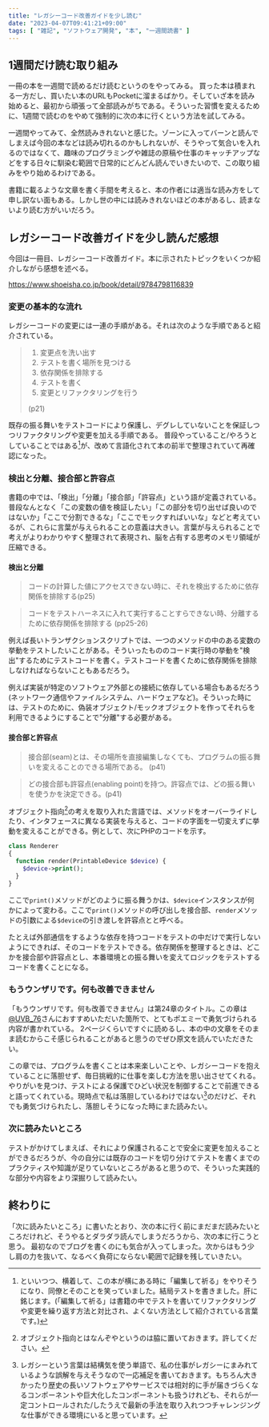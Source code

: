 ```yaml
---
title: "レガシーコード改善ガイドを少し読む"
date: "2023-04-07T09:41:21+09:00"
tags: [ "雑記", "ソフトウェア開発", "本", "一週間読書" ]
---
```


## 1週間だけ読む取り組み

一冊の本を一週間で読めるだけ読むというのをやってみる。
買った本は積まれる一方だし、買いたい本のURLもPocketに溜まるばかり。そしていざ本を読み始めると、最初から頑張って全部読みがちである。そういった習慣を変えるために、1週間で読むのをやめて強制的に次の本に行くという方法を試してみる。

一週間やってみて、全然読みきれないと感じた。ゾーンに入ってバーンと読んでしまえば今回の本などは読み切れるのかもしれないが、そうやって気合いを入れるのではなくて、趣味のプログラミングや雑誌の原稿や仕事のキャッチアップなどをする日々に馴染む範囲で日常的にどんどん読んでいきたいので、この取り組みをやり始めるわけである。

書籍に載るような文章を書く手間を考えると、本の作者には適当な読み方をして申し訳ない面もある。しかし世の中には読みきれないほどの本があるし、読まないより読む方がいいだろう。

## レガシーコード改善ガイドを少し読んだ感想

今回は一冊目、レガシーコード改善ガイド。本に示されたトピックをいくつか紹介しながら感想を述べる。

https://www.shoeisha.co.jp/book/detail/9784798116839

### 変更の基本的な流れ

レガシーコードの変更には一連の手順がある。それは次のような手順であると紹介されている。

> 1. 変更点を洗い出す
> 1. テストを書く場所を見つける
> 1. 依存関係を排除する
> 1. テストを書く
> 1. 変更とリファクタリングを行う
> 
> (p21)

既存の振る舞いをテストコードにより保護し、デグレしていないことを保証しつつリファクタリングや変更を加える手順である。
普段やっていること/やろうとしていることではある[^pray]が、改めて言語化されて本の前半で整理されていて再確認になった。

[^pray]: といいつつ、横着して、この本が横にある時に「編集して祈る」をやりそうになり、同僚とそのことを笑っていました。結局テストを書きました。肝に銘じます。(「編集して祈る」は書籍の中でテストを書いてリファクタリングや変更を繰り返す方法と対比され、よくない方法として紹介されている言葉です。)

### 検出と分離、接合部と許容点

書籍の中では、「検出」「分離」「接合部」「許容点」という語が定義されている。普段なんとなく「この変数の値を検証したい」「この部分を切り出せば良いのではないか」「ここで分割できるな」「ここでモックすればいいな」などと考えているが、これらに言葉が与えられることの意義は大きい。言葉が与えられることで考えがよりわかりやすく整理されて表現され、脳を占有する思考のメモリ領域が圧縮できる。

#### 検出と分離

>  コードの計算した値にアクセスできない時に、それを検出するために依存関係を排除する(p25)

> コードをテストハーネスに入れて実行することすらできない時、分離するために依存関係を排除する (pp25-26)

例えば長いトランザクションスクリプトでは、一つのメソッドの中のある変数の挙動をテストしたいことがある。そういったもののコード実行時の挙動を"検出"するためにテストコードを書く。テストコードを書くために依存関係を排除しなければならないこともあるだろう。

例えば実装が特定のソフトウェア外部との接続に依存している場合もあるだろう(ネットワーク通信やファイルシステム、ハードウェアなど)。そういった時には、テストのために、偽装オブジェクト/モックオブジェクトを作ってそれらを利用できるようにすることで"分離"する必要がある。

#### 接合部と許容点

> 接合部(seam)とは、その場所を直接編集しなくても、プログラムの振る舞いを変えることのできる場所である。 (p41)

> どの接合部も許容点(enabling point)を持つ。許容点では、どの振る舞いを使うかを決定できる。(p41)

オブジェクト指向[^objective]の考えを取り入れた言語では、メソッドをオーバーライドしたり、インタフェースに異なる実装を与えると、コードの字面を一切変えずに挙動を変えることができる。例として、次にPHPのコードを示す。

```php
class Renderer
{
  function render(PrintableDevice $device) {
    $device->print();
  }
}
```

ここで`print()`メソッドがどのように振る舞うかは、`$device`インスタンスが何かによって変わる。ここで`print()`メソッドの呼び出しを接合部、`render`メソッドの引数による`$device`の引き渡しを許容点とと呼べる。

たとえば外部通信をするような依存を持つコードをテストの中だけで実行しないようにできれば、そのコードをテストできる。依存関係を整理するときは、どこかを接合部や許容点とし、本番環境との振る舞いを変えてロジックをテストするコードを書くことになる。

[^objective]: オブジェクト指向とはなんぞやというのは脇に置いておきます。許してください。

### もうウンザリです。何も改善できません

「もうウンザリです。何も改善できません」は第24章のタイトル。この章は[@UVB_76](https://twitter.com/UVB_76)さんにおすすめいただいた箇所で、とてもポエミーで勇気づけられる内容が書かれている。
2ページくらいですぐに読めるし、本の中の文章をそのまま読むからこそ感じられることがあると思うのでぜひ原文を読んでいただきたい。

この章では、プログラムを書くことは本来楽しいことや、レガシーコードを抱えていることに落胆せず、毎日挑戦的に仕事を楽しむ方法を思い出させてくれる。やりがいを見つけ、テストによる保護でひどい状況を制御することで前進できると語ってくれている。現時点で私は落胆しているわけではない[^my-work]のだけど、それでも勇気づけられたし、落胆しそうになった時にまた読みたい。

[^my-work]: レガシーという言葉は結構気を使う単語で、私の仕事がレガシーにまみれているような誤解を与えそうなので一応補足を書いておきます。もちろん大きかったり歴史の長いソフトウェアやサービスでは相対的に手が届きづらくなるコンポーネントや巨大化したコンポーネントも扱うけれども、それらが一定コントロールされた/したうえで最新の手法を取り入れつつチャレンジングな仕事ができる環境にいると思っています。

### 次に読みたいところ

テストがかけてしまえば、それにより保護されることで安全に変更を加えることができるだろうが、今の自分には既存のコードを切り分けてテストを書くまでのプラクティスや知識が足りていないところがあると思うので、そういった実践的な部分や内容をより深掘りして読みたい。

## 終わりに

「次に読みたいところ」に書いたとおり、次の本に行く前にまだまだ読みたいところだけれど、そうやるとダラダラ読んでしまうだろうから、次の本に行こうと思う。
最初なのでブログを書くのにも気合が入ってしまった。次からはもう少し肩の力を抜いて、なるべく負荷にならない範囲で記録を残していきたい。
